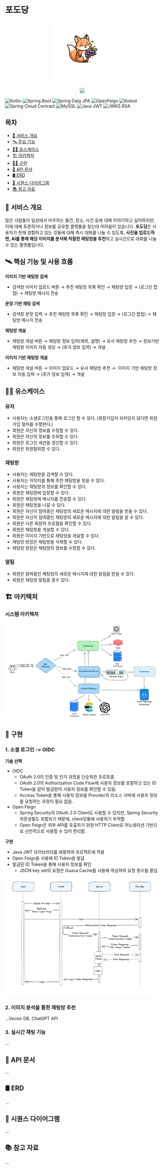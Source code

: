 # 포도당


<p align="center">
    <img src="docs/image/logo.png" width="200px" height="200px" alt="logo" />
</p>

<p align="center">
  <img src = "https://img.shields.io/badge/development-in%20progress-yellow">
</p>

![Kotlin](https://img.shields.io/badge/Kotlin-1.9.21-7F52FF?style=flat&logo=kotlin)
![Spring Boot](https://img.shields.io/badge/Spring_Boot-3.2.1-6DB33F?style=flat&logo=spring-boot)
![Spring Data JPA](https://img.shields.io/badge/Spring_Data_JPA-3.2.1-6DB33F?style=flat&logo=spring)
![OpenFeign](https://img.shields.io/badge/Open_Feign-4.1.0-orange?style=flat)
![Kotest](https://img.shields.io/badge/Kotest-5.6.0-7F52FF?style=flat)
![Spring Cloud Contract](https://img.shields.io/badge/Spring_Cloud_Contract-4.0.1-6DB33F?style=flat&logo=spring)
![MySQL](https://img.shields.io/badge/MySQL-8.0.33-4479A1?style=flat&logo=mysql)
![Java JWT](https://img.shields.io/badge/Java_JWT-4.4.0-000000?style=flat&logo=json-web-tokens)
![JWKS RSA](https://img.shields.io/badge/JWKS_RSA-0.22.1-000000?style=flat&logo=json-web-tokens)

## 목차

- [📝 서비스 개요](#-서비스-개요)
- [🛰️ 주요 기능](#-핵심-기능-사용-흐름)
- [👨‍💻 유스케이스](#-유스케이스)
- [🏗️ 아키텍처](#-아키텍처)
- [👷🏻 구현](#-구현)
- [📝 API 문서](#-api-문서)
- [🛢️ ERD](#-erd)
- [📐 시퀀스 다이어그램](#-시퀀스-다이어그램)
- [📚 참고 자료](#-참고-자료)


## 📝 서비스 개요

많은 사람들이 일상에서 마주하는 물건, 장소, 사건 등에 대해 이야기하고 싶어하지만, 이에 대해 토론하거나 정보를 공유할 플랫폼을 찾는데 어려움이 있습니다. **포도당**은
사용자가 현재 경험하고 있는 것들에 대해 즉시 대화를 나눌 수 있도록, **사진을 업로드하면, AI를 통해 해당 이미지를 분석해 적절한 채팅방을 추천**하고 실시간으로 대화를
나눌수 있는 플랫폼입니다.

## 🛰️ 핵심 기능 및 사용 흐름

**이미지 기반 채팅방 검색**
- 검색창 이미지 업로드 버튼 → 추천 채팅방 목록 확인 → 채팅방 입장 → (로그인 팝업) → 채팅방 메시지 전송
 
**문장 기반 채팅 검색**
- 검색창 문장 입력 → 추천 채팅방 목록 확인 → 채팅방 입장 → (로그인 팝업) → 채팅방 메시지 전송

**채팅방 개설**
- 채팅방 개설 버튼 → 채팅방 정보 입력(제목, 설명) → 유사 채팅방 추천 → 정보기반 채팅방 이미지 자동 생성 → (추가 정보 입력) → 개설

**이미지 기반 채팅방 개설**
- 채팅방 개설 버튼 → 이미지 업로드 → 유사 채팅방 추천 →. 이미지 기반 채팅방 정보 자동 입력 → (추가 정보 입력) → 개설

## 👨‍💻 유스케이스

### 유저

- 사용자는 소셜로그인을 통해 로그인 할 수 있다. (회원가입이 되어있지 않다면 회원 가입 절차를 수행한다.)
- 회원은 자신의 정보를 수정할 수 있다.
- 회원은 자신의 정보를 조회할 수 있다.
- 회원은 로그인 세션을 갱신할 수 있다.
- 회원은 회원탈퇴할 수 있다.

### 채팅방
- 사용자는 채팅방을 검색할 수 있다.
- 사용자는 이미지를 통해 추천 채팅방을 찾을 수 있다.
- 사용자는 채팅방의 정보를 확인할 수 있다.
- 회원은 채팅방에 입장할 수 있다.
- 회원은 채팅방에 메시지를 전송할 수 있다.
- 회원은 채팅방을 나갈 수 있다.
- 회원은 자신이 참여중인 채팅방의 새로운 메시지에 대한 알림을 받을 수 있다.
- 회원은 자신이 참여중인 채팅방의 새로운 메시지에 대한 알림을 끌 수 있다.
- 회원은 다른 회원의 프로필을 확인할 수 있다.
- 회원은 채팅방을 개설할 수 있다.
- 회원은 이미지 기반으로 채팅방을 개설할 수 있다.
- 채팅방 방장은 채팅방을 삭제할 수 있다.
- 채팅방 방장은 채팅방의 정보를 수정할 수 있다.

### 알림
- 회원은 참여중인 채팅방의 새로운 메시지에 대한 알림을 받을 수 있다.
- 회원은 채팅방 알림을 끌수 있다.

## 🏗️ 아키텍처

### 시스템 아키텍처

![img.png](docs/image/system_architecture.png)

## 🚀 구현

### 1. 소셜 로그인 -> OIDC

**기술 선택**

- OIDC
  - OAuth 2.0의 인증 및 인가 과정을 단순화한 프로토콜.
  - OAuth 2.0의 Authorization Code Flow에 사용자 정보를 포함하고 있는 ID Token을 같이 발급받아 사용자 정보를 확인할 수 있음. 
  - Access Token을 통해 사용자 정보를 Provider의 리소스 서버에 사용자 정보를 요청하는 과정이 필요 없음.
- Open Feign
  - Spring Security의 OAuth 2.0 Client도 사용할 수 있지만, Spring Security 의존성들도 포함되기 때문에, client모듈에 사용하기 부적합
  - Open Feign은 외부 API를 호출하기 위한 HTTP Client로 어노테이션 기반으로 선언적으로 사용할 수 있어 편리함. 

**구현**

- Java JWT 라이브러리를 래핑하여 프로젝트에 적용
- Open Feign을 사용해 ID Token을 발급
- 발급된 ID Token을 통해 사용자 정보를 확인
  - JSON key set의 요청은 Guava Cache를 사용해 캐싱하여 요청 횟수를 줄임

![oidc flow](docs/image/oidc_flow.png)

### 2. 이미지 분석을 통한 채팅방 추천

...Vector DB, ChatGPT API

### 3. 실시간 채팅 기능

...

## 📝 API 문서

...

## 🛢️ ERD

...

## 📐 시퀀스 다이어그램

...

## 📚 참고 자료

...
